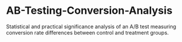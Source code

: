 # AB-Testing-Conversion-Analysis
Statistical and practical significance analysis of an A/B test measuring conversion rate differences between control and treatment groups.

